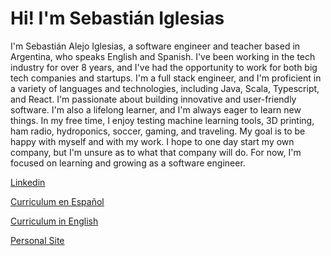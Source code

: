 # Hi! I'm Sebastián Iglesias

I'm Sebastián Alejo Iglesias, a software engineer and teacher based in Argentina, who speaks English and Spanish. I've been working in the tech industry for over 8 years, and I've had the opportunity to work for both big tech companies and startups. I'm a full stack engineer, and I'm proficient in a variety of languages and technologies, including Java, Scala, Typescript, and React. I'm passionate about building innovative and user-friendly software. I'm also a lifelong learner, and I'm always eager to learn new things. In my free time, I enjoy testing machine learning tools, 3D printing, ham radio, hydroponics, soccer, gaming, and traveling. My goal is to be happy with myself and with my work. I hope to one day start my own company, but I'm unsure as to what that company will do. For now, I'm focused on learning and growing as a software engineer.

[Linkedin](https://www.linkedin.com/in/sebiglesias)

[Curriculum en Español](https://sebiglesias.github.io/assets/es/cv.pdf)

[Curriculum in English](https://sebiglesias.github.io/assets/en/cv.pdf)

[Personal Site](https://sebiglesias.github.io/)
